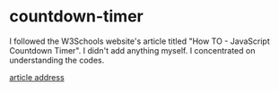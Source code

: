 # countdown-timer



I followed the W3Schools website's article titled "How TO - JavaScript Countdown Timer". I didn't add anything myself. I concentrated on understanding the codes.

[article address](https://www.w3schools.com/howto/howto_js_countdown.asp)
